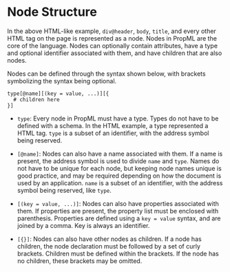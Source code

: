 # Node Structure

In the above HTML-like example, `div@header`, `body`, `title`, and every other
HTML tag on the page is represented as a node. Nodes in PropML are the core of
the language. Nodes can optionally contain attributes, have a type and optional
identifier associated with them, and have children that are also nodes.

Nodes can be defined through the syntax shown below, with brackets symbolizing
the syntax being optional.

```
type[@name][(key = value, ...)][{
  # children here
}]
```

- `type`: Every node in PropML must have a type. Types do not have to be defined
with a schema. In the HTML example, a type represented a HTML tag. `type` is a
subset of an identifier, with the address symbol being reserved.

- `[@name]`: Nodes can also have a name associated with them. If a name is
present, the address symbol is used to divide `name` and `type`. Names do not
have to be unique for each node, but keeping node names unique is good practice,
and may be required depending on how the document is used by an application.
`name` is a subset of an identifier, with the address symbol being reserved,
like `type`.

- `[(key = value, ...)]`: Nodes can also have properties associated with them. If
properties are present, the property list must be enclosed with parenthesis.
Properties are defined using a `key = value` syntax, and are joined by a comma.
Key is always an identifier.

- `[{}]`: Nodes can also have other nodes as children. If a node has children, the
node declaration must be followed by a set of curly brackets. Children must be
defined within the brackets. If the node has no children, these brackets may be
omitted.
